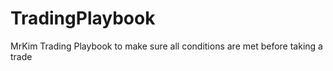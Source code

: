 # TradingPlaybook
MrKim Trading Playbook to make sure all conditions are met before taking a trade 
